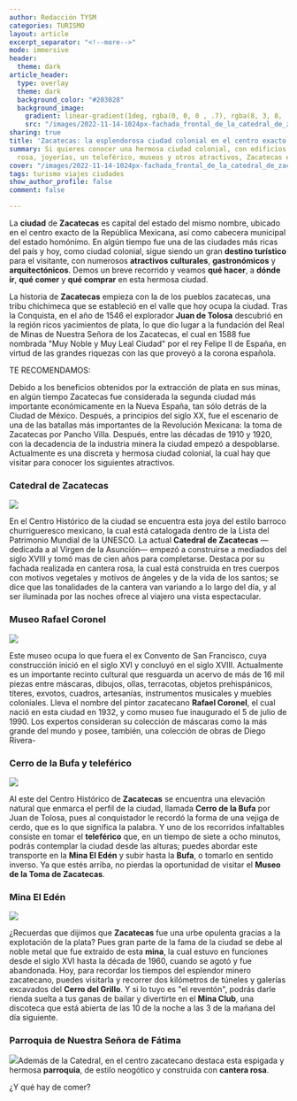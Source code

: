 ```yaml
---
author: Redacción TYSM
categories: TURISMO
layout: article
excerpt_separator: "<!--more-->"
mode: immersive
header:
  theme: dark
article_header:
  type: overlay
  theme: dark
  background_color: "#203028"
  background_image:
    gradient: linear-gradient(1deg, rgba(0, 0, 0 , .7), rgba(8, 3, 8, .9))
    src: "/images/2022-11-14-1024px-fachada_frontal_de_la_catedral_de_zacatecas-_zac.jpeg"
sharing: true
title: 'Zacatecas: la esplendorosa ciudad colonial en el centro exacto de México'
summary: Si quieres conocer una hermosa ciudad colonial, con edificios de cantera
  rosa, joyerías, un teleférico, museos y otros atractivos, Zacatecas es para ti
cover: "/images/2022-11-14-1024px-fachada_frontal_de_la_catedral_de_zacatecas-_zac.jpeg"
tags: turismo viajes ciudades
show_author_profile: false
comment: false

---
```

La **ciudad** de **Zacatecas** es capital del estado del mismo nombre, ubicado en el centro exacto de la República Mexicana, así como cabecera municipal del estado homónimo. En algún tiempo fue una de las ciudades más ricas del país y hoy, como ciudad colonial, sigue siendo un gran **destino turístico** para el visitante, con numerosos **atractivos** **culturales**, **gastronómicos** y **arquitectónicos**. Demos un breve recorrido y veamos **qué hacer**, a **dónde ir**, **qué comer** y **qué comprar** en esta hermosa ciudad.

La historia de **Zacatecas** empieza con la de los pueblos zacatecas, una tribu chichimeca que se estableció en el valle que hoy ocupa la ciudad. Tras la Conquista, en el año de 1546 el explorador **Juan de Tolosa** descubrió en la región ricos yacimientos de plata, lo que dio lugar a la fundación del Real de Minas de Nuestra Señora de los Zacatecas, el cual en 1588 fue nombrada "Muy Noble y Muy Leal Ciudad" por el rey Felipe II de España, en virtud de las grandes riquezas con las que proveyó a la corona española.

TE RECOMENDAMOS:

Debido a los beneficios obtenidos por la extracción de plata en sus minas, en algún tiempo Zacatecas fue considerada la segunda ciudad más importante económicamente en la Nueva España, tan sólo detrás de la Ciudad de México. Después, a principios del siglo XX, fue el escenario de una de las batallas más importantes de la Revolución Mexicana: la toma de Zacatecas por Pancho Villa. Después, entre las décadas de 1910 y 1920, con la decadencia de la industria minera la ciudad empezó a despoblarse. Actualmente es una discreta y hermosa ciudad colonial, la cual hay que visitar para conocer los siguientes atractivos.

### Catedral de Zacatecas

![](https://upload.wikimedia.org/wikipedia/commons/thumb/9/96/Catedral%2C_Arquitectura_Colonial%2C_Zacatecas_%2816461248359%29.jpg/1024px-Catedral%2C_Arquitectura_Colonial%2C_Zacatecas_%2816461248359%29.jpg)

En el Centro Histórico de la ciudad se encuentra esta joya del estilo barroco churrigueresco mexicano, la cual está catalogada dentro de la Lista del Patrimonio Mundial de la UNESCO. La actual **Catedral de Zacatecas** —dedicada a al Virgen de la Asunción—  empezó a construirse a mediados del siglo XVIII y tomó mas de cien años para completarse. Destaca por su fachada realizada en cantera rosa, la cual está construida en tres cuerpos con motivos vegetales y motivos de ángeles y de la vida de los santos; se dice que las tonalidades de la cantera van variando a lo largo del día, y al ser iluminada por las noches ofrece al viajero una vista espectacular.

### Museo Rafael Coronel

![](https://upload.wikimedia.org/wikipedia/commons/thumb/b/b5/Museo_Rafael_Coronel%2C_Jard%C3%ADn_-_panoramio.jpg/1024px-Museo_Rafael_Coronel%2C_Jard%C3%ADn_-_panoramio.jpg)

Este museo ocupa lo que fuera el ex Convento de San Francisco, cuya construcción inició en el siglo XVI y concluyó en el siglo XVIII. Actualmente es un importante recinto cultural que resguarda un acervo de más de 16 mil piezas entre máscaras, dibujos, ollas, terracotas, objetos prehispánicos, títeres, exvotos, cuadros, artesanías, instrumentos musicales y muebles coloniales. Lleva el nombre del pintor zacatecano **Rafael Coronel**, el cual nació en esta ciudad en 1932, y como museo fue inaugurado el 5 de julio de 1990. Los expertos consideran su colección de máscaras como la más grande del mundo y posee, también, una colección de obras de Diego Rivera-

### Cerro de la Bufa y teleférico

![](https://upload.wikimedia.org/wikipedia/commons/thumb/c/ca/Zacatecas_Panoramic_View.jpg/1024px-Zacatecas_Panoramic_View.jpg)

Al este del Centro Histórico de **Zacatecas** se encuentra una elevación natural que enmarca el perfil de la ciudad, llamada **Cerro de la Bufa** por Juan de Tolosa, pues al conquistador le recordó la forma de una vejiga de cerdo, que es lo que significa la palabra. Y uno de los recorridos infaltables consiste en tomar el **teleférico** que, en un tiempo de siete a ocho minutos, podrás contemplar la ciudad desde las alturas; puedes abordar este transporte en la **Mina El Edén** y subir hasta la **Bufa**, o tomarlo en sentido inverso. Ya que estés arriba, no pierdas la oportunidad de visitar el **Museo de la Toma de Zacatecas**.

### Mina El Edén

![](https://upload.wikimedia.org/wikipedia/commons/d/d6/Mina_El_Ed%C3%A9n_Zacatecas_M%C3%A9xico.jpg)

¿Recuerdas que dijimos que **Zacatecas** fue una urbe opulenta  gracias a la explotación de la plata? Pues gran parte de la fama de la ciudad se debe al noble metal que fue extraído de esta **mina**, la cual estuvo en funciones desde el siglo XVI hasta la década de 1960, cuando se agotó y fue abandonada. Hoy, para recordar los tiempos del esplendor minero zacatecano, puedes visitarla y recorrer dos kilómetros de túneles y galerías excavados del **Cerro del Grillo**. Y si lo tuyo es "el reventón", podrás darle rienda suelta a tus ganas de bailar y divertirte en el **Mina Club**, una discoteca que está abierta de las 10 de la noche a las 3 de la mañana del día siguiente.

### Parroquia de Nuestra Señora de Fátima

![](https://upload.wikimedia.org/wikipedia/commons/0/0d/Our_Lady_of_Fatima_Church%2C_Zacatecas_city%2C_Zacatecas_state%2C_Mexico_02.jpg)Además de la Catedral, en el centro zacatecano destaca esta espigada y hermosa **parroquia**, de estilo neogótico y construida con **cantera rosa**. 

¿Y qué hay de comer?